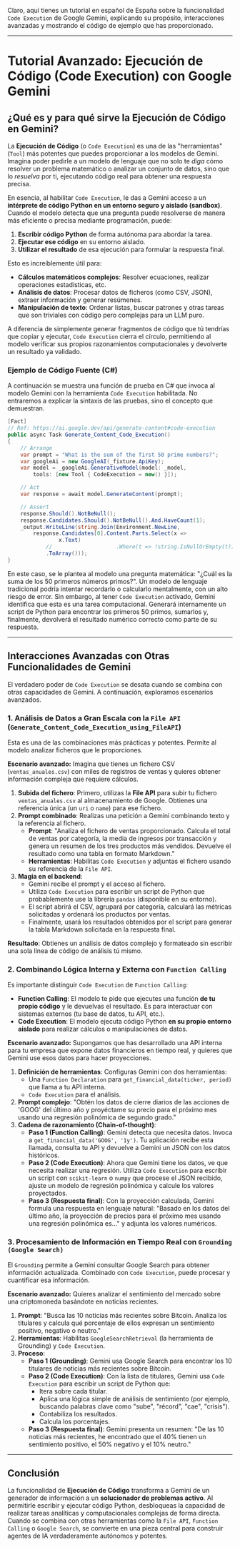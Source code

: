 Claro, aquí tienes un tutorial en español de España sobre la funcionalidad `Code Execution` de Google Gemini, explicando su propósito, interacciones avanzadas y mostrando el código de ejemplo que has proporcionado.

***

# Tutorial Avanzado: Ejecución de Código (Code Execution) con Google Gemini

## ¿Qué es y para qué sirve la Ejecución de Código en Gemini?

La **Ejecución de Código** (o `Code Execution`) es una de las "herramientas" (`Tool`) más potentes que puedes proporcionar a los modelos de Gemini. Imagina poder pedirle a un modelo de lenguaje que no solo te *diga* cómo resolver un problema matemático o analizar un conjunto de datos, sino que lo *resuelva* por ti, ejecutando código real para obtener una respuesta precisa.

En esencia, al habilitar `Code Execution`, le das a Gemini acceso a un **intérprete de código Python en un entorno seguro y aislado (sandbox)**. Cuando el modelo detecta que una pregunta puede resolverse de manera más eficiente o precisa mediante programación, puede:

1.  **Escribir código Python** de forma autónoma para abordar la tarea.
2.  **Ejecutar ese código** en su entorno aislado.
3.  **Utilizar el resultado** de esa ejecución para formular la respuesta final.

Esto es increíblemente útil para:
*   **Cálculos matemáticos complejos**: Resolver ecuaciones, realizar operaciones estadísticas, etc.
*   **Análisis de datos**: Procesar datos de ficheros (como CSV, JSON), extraer información y generar resúmenes.
*   **Manipulación de texto**: Ordenar listas, buscar patrones y otras tareas que son triviales con código pero complejas para un LLM puro.

A diferencia de simplemente generar fragmentos de código que tú tendrías que copiar y ejecutar, `Code Execution` cierra el círculo, permitiendo al modelo verificar sus propios razonamientos computacionales y devolverte un resultado ya validado.

### Ejemplo de Código Fuente (C#)

A continuación se muestra una función de prueba en C# que invoca al modelo Gemini con la herramienta `Code Execution` habilitada. No entraremos a explicar la sintaxis de las pruebas, sino el concepto que demuestran.

```csharp
[Fact]
// Ref: https://ai.google.dev/api/generate-content#code-execution
public async Task Generate_Content_Code_Execution()
{
    // Arrange
    var prompt = "What is the sum of the first 50 prime numbers?";
    var googleAi = new GoogleAI(_fixture.ApiKey);
    var model = _googleAi.GenerativeModel(model: _model,
        tools: [new Tool { CodeExecution = new() }]);

    // Act
    var response = await model.GenerateContent(prompt);

    // Assert
    response.Should().NotBeNull();
    response.Candidates.Should().NotBeNull().And.HaveCount(1);
    _output.WriteLine(string.Join(Environment.NewLine,
        response.Candidates[0].Content.Parts.Select(x =>
                x.Text)
            //                    .Where(t => !string.IsNullOrEmpty(t))
            .ToArray()));
}
```

En este caso, se le plantea al modelo una pregunta matemática: "¿Cuál es la suma de los 50 primeros números primos?". Un modelo de lenguaje tradicional podría intentar recordarlo o calcularlo mentalmente, con un alto riesgo de error. Sin embargo, al tener `Code Execution` activado, Gemini identifica que esta es una tarea computacional. Generará internamente un script de Python para encontrar los primeros 50 primos, sumarlos y, finalmente, devolverá el resultado numérico correcto como parte de su respuesta.

---

## Interacciones Avanzadas con Otras Funcionalidades de Gemini

El verdadero poder de `Code Execution` se desata cuando se combina con otras capacidades de Gemini. A continuación, exploramos escenarios avanzados.

### 1. Análisis de Datos a Gran Escala con la `File API` (`Generate_Content_Code_Execution_using_FileAPI`)

Esta es una de las combinaciones más prácticas y potentes. Permite al modelo analizar ficheros que le proporciones.

**Escenario avanzado:**
Imagina que tienes un fichero CSV (`ventas_anuales.csv`) con miles de registros de ventas y quieres obtener información compleja que requiere cálculos.

1.  **Subida del fichero**: Primero, utilizas la **File API** para subir tu fichero `ventas_anuales.csv` al almacenamiento de Google. Obtienes una referencia única (un `uri` o `name`) para ese fichero.
2.  **Prompt combinado**: Realizas una petición a Gemini combinando texto y la referencia al fichero.
    *   **Prompt**: "Analiza el fichero de ventas proporcionado. Calcula el total de ventas por categoría, la media de ingresos por transacción y genera un resumen de los tres productos más vendidos. Devuelve el resultado como una tabla en formato Markdown."
    *   **Herramientas**: Habilitas `Code Execution` y adjuntas el fichero usando su referencia de la `File API`.
3.  **Magia en el backend**:
    *   Gemini recibe el prompt y el acceso al fichero.
    *   Utiliza `Code Execution` para escribir un script de Python que probablemente use la librería `pandas` (disponible en su entorno).
    *   El script abrirá el CSV, agrupará por categoría, calculará las métricas solicitadas y ordenará los productos por ventas.
    *   Finalmente, usará los resultados obtenidos por el script para generar la tabla Markdown solicitada en la respuesta final.

**Resultado**: Obtienes un análisis de datos complejo y formateado sin escribir una sola línea de código de análisis tú mismo.

### 2. Combinando Lógica Interna y Externa con `Function Calling`

Es importante distinguir `Code Execution` de `Function Calling`:
*   **Function Calling**: El modelo te pide que ejecutes una función **de tu propio código** y le devuelvas el resultado. Es para interactuar con sistemas externos (tu base de datos, tu API, etc.).
*   **Code Execution**: El modelo ejecuta código Python **en su propio entorno aislado** para realizar cálculos o manipulaciones de datos.

**Escenario avanzado:**
Supongamos que has desarrollado una API interna para tu empresa que expone datos financieros en tiempo real, y quieres que Gemini use esos datos para hacer proyecciones.

1.  **Definición de herramientas**: Configuras Gemini con dos herramientas:
    *   Una `Function Declaration` para `get_financial_data(ticker, period)` que llama a tu API interna.
    *   `Code Execution` para el análisis.
2.  **Prompt complejo**: "Obtén los datos de cierre diarios de las acciones de 'GOOG' del último año y proyéctame su precio para el próximo mes usando una regresión polinómica de segundo grado."
3.  **Cadena de razonamiento (Chain-of-thought)**:
    *   **Paso 1 (Function Calling)**: Gemini detecta que necesita datos. Invoca a `get_financial_data('GOOG', '1y')`. Tu aplicación recibe esta llamada, consulta tu API y devuelve a Gemini un JSON con los datos históricos.
    *   **Paso 2 (Code Execution)**: Ahora que Gemini tiene los datos, ve que necesita realizar una regresión. Utiliza `Code Execution` para escribir un script con `scikit-learn` o `numpy` que procese el JSON recibido, ajuste un modelo de regresión polinómica y calcule los valores proyectados.
    *   **Paso 3 (Respuesta final)**: Con la proyección calculada, Gemini formula una respuesta en lenguaje natural: "Basado en los datos del último año, la proyección de precios para el próximo mes usando una regresión polinómica es..." y adjunta los valores numéricos.

### 3. Procesamiento de Información en Tiempo Real con `Grounding (Google Search)`

El `Grounding` permite a Gemini consultar Google Search para obtener información actualizada. Combinado con `Code Execution`, puede procesar y cuantificar esa información.

**Escenario avanzado:**
Quieres analizar el sentimiento del mercado sobre una criptomoneda basándote en noticias recientes.

1.  **Prompt**: "Busca las 10 noticias más recientes sobre Bitcoin. Analiza los titulares y calcula qué porcentaje de ellos expresan un sentimiento positivo, negativo o neutro."
2.  **Herramientas**: Habilitas `GoogleSearchRetrieval` (la herramienta de Grounding) y `Code Execution`.
3.  **Proceso**:
    *   **Paso 1 (Grounding)**: Gemini usa Google Search para encontrar los 10 titulares de noticias más recientes sobre Bitcoin.
    *   **Paso 2 (Code Execution)**: Con la lista de titulares, Gemini usa `Code Execution` para escribir un script de Python que:
        *   Itera sobre cada titular.
        *   Aplica una lógica simple de análisis de sentimiento (por ejemplo, buscando palabras clave como "sube", "récord", "cae", "crisis").
        *   Contabiliza los resultados.
        *   Calcula los porcentajes.
    *   **Paso 3 (Respuesta final)**: Gemini presenta un resumen: "De las 10 noticias más recientes, he encontrado que el 40% tienen un sentimiento positivo, el 50% negativo y el 10% neutro."

---

## Conclusión

La funcionalidad de **Ejecución de Código** transforma a Gemini de un generador de información a un **solucionador de problemas activo**. Al permitirle escribir y ejecutar código Python, desbloqueas la capacidad de realizar tareas analíticas y computacionales complejas de forma directa. Cuando se combina con otras herramientas como la `File API`, `Function Calling` o `Google Search`, se convierte en una pieza central para construir agentes de IA verdaderamente autónomos y potentes.